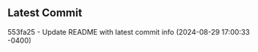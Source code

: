 
## Latest Commit
553fa25 - Update README with latest commit info (2024-08-29 17:00:33 -0400) <Yunxi-Zhou>
